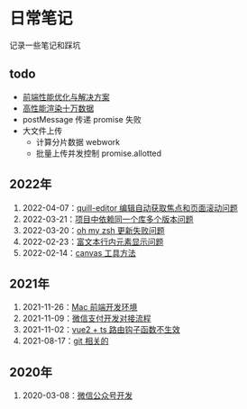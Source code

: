 # 日常笔记

记录一些笔记和踩坑

## todo

- [前端性能优化与解决方案](src/前端性能优化与解决方案.md)
- [高性能渲染十万数据](src/高性能渲染十万条数据.md)
- postMessage 传递 promise 失败
- 大文件上传
  - 计算分片数据 webwork
  - 批量上传并发控制 promise.allotted

## 2022年

1. 2022-04-07：[quill-editor 编辑自动获取焦点和页面滚动问题](src/quillEditor自动获取焦点问题.md)
2. 2022-03-21：[项目中依赖同一个库多个版本问题](src/引用多个版本npm包.md)
3. 2022-03-20：[oh my zsh 更新失败问题](src/zsh更新.md)
4. 2022-02-23：[富文本行内元素显示问题](src/富文本内容样式问题.md)
5. 2022-02-14：[canvas 工具方法](https://github.com/tangxve/canvasUtils)

## 2021年

1. 2021-11-26：[Mac 前端开发环境](src/Mac前端开发环境.md)
3. 2021-11-09：[微信支付开发对接流程](src/微信支付开发流程.md)
4. 2021-11-02：[vue2 + ts 路由钩子函数不生效](src/vue2+ts路由钩子函数不生效.md)
5. 2021-08-17：[git 相关的](src/git.md)

## 2020年

1. 2020-03-08：[微信公众号开发](src/微信公众号开发流程.md)
